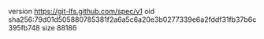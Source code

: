version https://git-lfs.github.com/spec/v1
oid sha256:79d01d505880785381f2a6a5c6a20e3b0277339e6a2fddf31fb37b6c395fb748
size 88186
